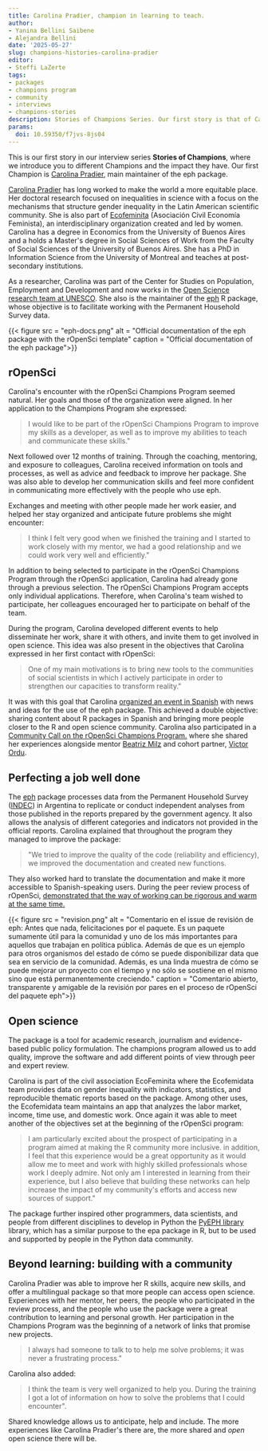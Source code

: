 ```yaml
---
title: Carolina Pradier, champion in learning to teach.
author:
- Yanina Bellini Saibene
- Alejandra Bellini
date: '2025-05-27'
slug: champions-histories-carolina-pradier
editor:
- Steffi LaZerte
tags:
- packages
- champions program
- community
- interviews
- champions-stories
description: Stories of Champions Series. Our first story is that of Carolina Pradier, main maintainer of the eph package. We review her participation in the program and the impact of her work in different organizations and communities.
params:
  doi: 10.59350/f7jvs-8js04 
---
```

This is our first story in our interview series **Stories of Champions**, where we introduce you to different Champions and the impact they have. Our first Champion is [Carolina Pradier](/es/author/carolina-pradier/), main maintainer of the eph package.

[Carolina Pradier](/author/carolina-pradier/) has long worked to make the world a more equitable place. Her doctoral research focused on inequalities in science with a focus on the mechanisms that structure gender inequality in the Latin American scientific community. She is also part of [Ecofeminita](https://ecofeminita.com/) (Asociación Civil Economía Feminista), an interdisciplinary organization created and led by women.
Carolina has a degree in Economics from the University of Buenos Aires and a holds a Master's degree in Social Sciences of Work from the Faculty of Social Sciences of the University of Buenos Aires. She has a PhD in Information Science from the University of Montreal and teaches at post-secondary institutions.

As a researcher, Carolina was part of the Center for Studies on Population, Employment and Development and now works in the [Open Science research team at UNESCO](https://www.unesco.org/en/open-science). She also is the maintainer of the [eph](https://docs.ropensci.org/eph/) R package, whose objective is to facilitate working with the Permanent Household Survey data.

{{< figure src = "eph-docs.png" alt = "Official documentation of the eph package with the rOpenSci template" caption = "Official documentation of the eph package">}}

## rOpenSci

Carolina's encounter with the rOpenSci Champions Program seemed natural. Her goals and those of the organization were aligned. In her application to the Champions Program she expressed:

> I would like to be part of the rOpenSci Champions Program to improve my skills as a developer, as well as to improve my abilities to teach and communicate these skills."

Next followed over 12 months of training. Through the coaching, mentoring, and exposure to colleagues, Carolina received information on tools and processes, as well as advice and feedback to improve her package. She was also able to develop her communication skills and feel more confident in communicating more effectively with the people who use eph.

Exchanges and meeting with other people made her work easier, and helped her stay organized and anticipate future problems she might encounter:

> I think I felt very good when we finished the training and I started to work closely with my mentor, we had a good relationship and we could work very well and efficiently."

In addition to being selected to participate in the rOpenSci Champions Program through the rOpenSci application, Carolina had already gone through a previous selection. The rOpenSci Champions Program accepts only individual applications. Therefore, when Carolina's team wished to participate, her colleagues encouraged her to participate on behalf of the team. 

During the program, Carolina developed different events to help disseminate her work, share it with others, and invite them to get involved in open science. This idea was also present in the objectives that Carolina expressed in her first contact with rOpenSci:

> One of my main motivations is to bring new tools to the communities of social scientists in which I actively participate in order to strengthen our capacities to transform reality."

It was with this goal that Carolina [organized an event in Spanish](https://vimeo.com/899372049) with news and ideas for the use of the eph package. This achieved a double objective: sharing content about R packages in Spanish and bringing more people closer to the R and open science community.
Carolina also participated in a [Community Call on the rOpenSci Champions Program.](/commcalls/july2023-championprogram/) where she shared her experiences alongside mentor [Beatriz Milz](/es/author/beatriz-milz/) and cohort partner, [Victor Ordu](/author/victor-ordu/).

## Perfecting a job well done

The [eph](https://github.com/ropensci/eph/) package processes data from the Permanent Household Survey ([INDEC](https://www.indec.gob.ar)) in Argentina to replicate or conduct independent analyses from those published in the reports prepared by the government agency. It also allows the analysis of different categories and indicators not provided in the official reports.
Carolina explained that throughout the program they managed to improve the package:

> "We tried to improve the quality of the code (reliability and efficiency), we improved the documentation and created new functions.

They also worked hard to translate the documentation and make it more accessible to Spanish-speaking users.
During the peer review process of rOpenSci, [demonstrated that the way of working can be rigorous and warm at the same time.](https://github.com/ropensci/software-review/issues/593#issuecomment-1709968472)

{{< figure src = "revision.png" alt = "Comentario en el issue de revisión de eph: Antes que nada, felicitaciones por el paquete. Es un paquete sumamente útil para la comunidad y uno de los más importantes para aquellos que trabajan en política pública. Además de que es un ejemplo para otros organismos del estado de cómo se puede disponibilizar data que sea en servicio de la comunidad. Además, es una linda muestra de cómo se puede mejorar un proyecto con el tiempo y no sólo se sostiene en el mismo sino que está permanentemente creciendo." caption = "Comentario abierto, transparente y amigable de la revisión por pares en el proceso de rOpenSci del paquete eph">}}

## Open science

The package is a tool for academic research, journalism and evidence-based public policy formulation. The champions program allowed us to add quality, improve the software and add different points of view through peer and expert review.

Carolina is part of the civil association EcoFeminita where the Ecofemidata team provides data on gender inequality with indicators, statistics, and reproducible thematic reports based on the package. Among other uses, the Ecofemidata team maintains an app that analyzes the labor market, income, time use, and domestic work.
Once again it was able to meet another of the objectives set at the beginning of the rOpenSci program:

> I am particularly excited about the prospect of participating in a program aimed at making the R community more inclusive. in addition, I feel that this experience would be a great opportunity as it would allow me to meet and work with highly skilled professionals whose work I deeply admire. Not only am I interested in learning from their experience, but I also believe that building these networks can help increase the impact of my community's efforts and access new sources of support."

The package further inspired other programmers, data scientists, and people from different disciplines to develop in Python the [PyEPH library](https://pyeph.readthedocs.io/es/latest/) library, which has a similar purpose to the epa package in R, but to be used and supported by people in the Python data community.

## Beyond learning: building with a community

Carolina Pradier was able to improve her R skills, acquire new skills, and offer a multilingual package so that more people can access open science. Experiences with her mentor, her peers, the people who participated in the review process, and the people who use the package were a great contribution to learning and personal growth. Her participation in the Champions Program was the beginning of a network of links that promise new projects.

> I always had someone to talk to to help me solve problems; it was never a frustrating process."

Carolina also added:

> I think the team is very well organized to help you. During the training I got a lot of information on how to solve the problems that I could encounter".

Shared knowledge allows us to anticipate, help and include. The more experiences like Carolina Pradier's there are, the more shared and *open* open science there will be.


